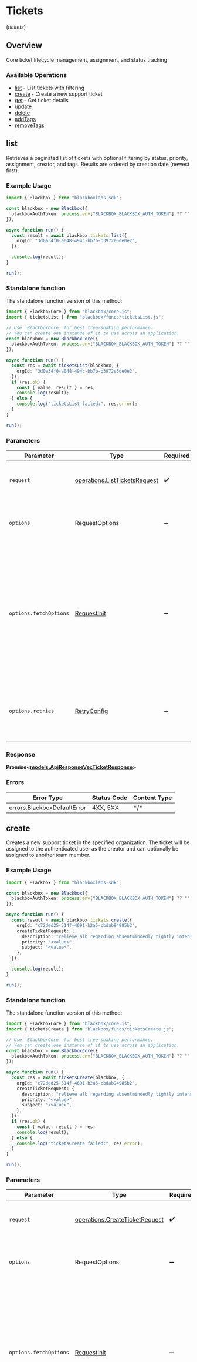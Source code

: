 # Tickets
(*tickets*)

## Overview

Core ticket lifecycle management, assignment, and status tracking

### Available Operations

* [list](#list) - List tickets with filtering
* [create](#create) - Create a new support ticket
* [get](#get) - Get ticket details
* [update](#update)
* [delete](#delete)
* [addTags](#addtags)
* [removeTags](#removetags)

## list

Retrieves a paginated list of tickets with optional filtering by status, priority, assignment, creator, and tags. Results are ordered by creation date (newest first).

### Example Usage

<!-- UsageSnippet language="typescript" operationID="list_tickets" method="get" path="/api/v0/organizations/{org_id}/tickets" -->
```typescript
import { Blackbox } from "blackboxlabs-sdk";

const blackbox = new Blackbox({
  blackboxAuthToken: process.env["BLACKBOX_BLACKBOX_AUTH_TOKEN"] ?? "",
});

async function run() {
  const result = await blackbox.tickets.list({
    orgId: "3d0a34f0-a048-494c-bb7b-b3972e5de0e2",
  });

  console.log(result);
}

run();
```

### Standalone function

The standalone function version of this method:

```typescript
import { BlackboxCore } from "blackbox/core.js";
import { ticketsList } from "blackbox/funcs/ticketsList.js";

// Use `BlackboxCore` for best tree-shaking performance.
// You can create one instance of it to use across an application.
const blackbox = new BlackboxCore({
  blackboxAuthToken: process.env["BLACKBOX_BLACKBOX_AUTH_TOKEN"] ?? "",
});

async function run() {
  const res = await ticketsList(blackbox, {
    orgId: "3d0a34f0-a048-494c-bb7b-b3972e5de0e2",
  });
  if (res.ok) {
    const { value: result } = res;
    console.log(result);
  } else {
    console.log("ticketsList failed:", res.error);
  }
}

run();
```

### Parameters

| Parameter                                                                                                                                                                      | Type                                                                                                                                                                           | Required                                                                                                                                                                       | Description                                                                                                                                                                    |
| ------------------------------------------------------------------------------------------------------------------------------------------------------------------------------ | ------------------------------------------------------------------------------------------------------------------------------------------------------------------------------ | ------------------------------------------------------------------------------------------------------------------------------------------------------------------------------ | ------------------------------------------------------------------------------------------------------------------------------------------------------------------------------ |
| `request`                                                                                                                                                                      | [operations.ListTicketsRequest](../../models/operations/listticketsrequest.md)                                                                                                 | :heavy_check_mark:                                                                                                                                                             | The request object to use for the request.                                                                                                                                     |
| `options`                                                                                                                                                                      | RequestOptions                                                                                                                                                                 | :heavy_minus_sign:                                                                                                                                                             | Used to set various options for making HTTP requests.                                                                                                                          |
| `options.fetchOptions`                                                                                                                                                         | [RequestInit](https://developer.mozilla.org/en-US/docs/Web/API/Request/Request#options)                                                                                        | :heavy_minus_sign:                                                                                                                                                             | Options that are passed to the underlying HTTP request. This can be used to inject extra headers for examples. All `Request` options, except `method` and `body`, are allowed. |
| `options.retries`                                                                                                                                                              | [RetryConfig](../../lib/utils/retryconfig.md)                                                                                                                                  | :heavy_minus_sign:                                                                                                                                                             | Enables retrying HTTP requests under certain failure conditions.                                                                                                               |

### Response

**Promise\<[models.ApiResponseVecTicketResponse](../../models/apiresponsevecticketresponse.md)\>**

### Errors

| Error Type                  | Status Code                 | Content Type                |
| --------------------------- | --------------------------- | --------------------------- |
| errors.BlackboxDefaultError | 4XX, 5XX                    | \*/\*                       |

## create

Creates a new support ticket in the specified organization. The ticket will be assigned to the authenticated user as the creator and can optionally be assigned to another team member.

### Example Usage

<!-- UsageSnippet language="typescript" operationID="create_ticket" method="post" path="/api/v0/organizations/{org_id}/tickets" -->
```typescript
import { Blackbox } from "blackboxlabs-sdk";

const blackbox = new Blackbox({
  blackboxAuthToken: process.env["BLACKBOX_BLACKBOX_AUTH_TOKEN"] ?? "",
});

async function run() {
  const result = await blackbox.tickets.create({
    orgId: "c72ded25-514f-4691-b2a5-cbdab94985b2",
    createTicketRequest: {
      description: "relieve alb regarding absentmindedly tightly intensely",
      priority: "<value>",
      subject: "<value>",
    },
  });

  console.log(result);
}

run();
```

### Standalone function

The standalone function version of this method:

```typescript
import { BlackboxCore } from "blackbox/core.js";
import { ticketsCreate } from "blackbox/funcs/ticketsCreate.js";

// Use `BlackboxCore` for best tree-shaking performance.
// You can create one instance of it to use across an application.
const blackbox = new BlackboxCore({
  blackboxAuthToken: process.env["BLACKBOX_BLACKBOX_AUTH_TOKEN"] ?? "",
});

async function run() {
  const res = await ticketsCreate(blackbox, {
    orgId: "c72ded25-514f-4691-b2a5-cbdab94985b2",
    createTicketRequest: {
      description: "relieve alb regarding absentmindedly tightly intensely",
      priority: "<value>",
      subject: "<value>",
    },
  });
  if (res.ok) {
    const { value: result } = res;
    console.log(result);
  } else {
    console.log("ticketsCreate failed:", res.error);
  }
}

run();
```

### Parameters

| Parameter                                                                                                                                                                      | Type                                                                                                                                                                           | Required                                                                                                                                                                       | Description                                                                                                                                                                    |
| ------------------------------------------------------------------------------------------------------------------------------------------------------------------------------ | ------------------------------------------------------------------------------------------------------------------------------------------------------------------------------ | ------------------------------------------------------------------------------------------------------------------------------------------------------------------------------ | ------------------------------------------------------------------------------------------------------------------------------------------------------------------------------ |
| `request`                                                                                                                                                                      | [operations.CreateTicketRequest](../../models/operations/createticketrequest.md)                                                                                               | :heavy_check_mark:                                                                                                                                                             | The request object to use for the request.                                                                                                                                     |
| `options`                                                                                                                                                                      | RequestOptions                                                                                                                                                                 | :heavy_minus_sign:                                                                                                                                                             | Used to set various options for making HTTP requests.                                                                                                                          |
| `options.fetchOptions`                                                                                                                                                         | [RequestInit](https://developer.mozilla.org/en-US/docs/Web/API/Request/Request#options)                                                                                        | :heavy_minus_sign:                                                                                                                                                             | Options that are passed to the underlying HTTP request. This can be used to inject extra headers for examples. All `Request` options, except `method` and `body`, are allowed. |
| `options.retries`                                                                                                                                                              | [RetryConfig](../../lib/utils/retryconfig.md)                                                                                                                                  | :heavy_minus_sign:                                                                                                                                                             | Enables retrying HTTP requests under certain failure conditions.                                                                                                               |

### Response

**Promise\<[models.ApiResponseTicketResponse](../../models/apiresponseticketresponse.md)\>**

### Errors

| Error Type                  | Status Code                 | Content Type                |
| --------------------------- | --------------------------- | --------------------------- |
| errors.BlackboxDefaultError | 4XX, 5XX                    | \*/\*                       |

## get

Retrieves detailed information about a specific ticket including its current status, assignment, tags, and metadata.

### Example Usage

<!-- UsageSnippet language="typescript" operationID="get_ticket" method="get" path="/api/v0/organizations/{org_id}/tickets/{ticket_id}" -->
```typescript
import { Blackbox } from "blackboxlabs-sdk";

const blackbox = new Blackbox({
  blackboxAuthToken: process.env["BLACKBOX_BLACKBOX_AUTH_TOKEN"] ?? "",
});

async function run() {
  const result = await blackbox.tickets.get({
    orgId: "0fc1e174-e3b6-496e-8cd9-bdcdc1ef1929",
    ticketId: "b22180c3-de7b-409b-b947-29542a7e563d",
  });

  console.log(result);
}

run();
```

### Standalone function

The standalone function version of this method:

```typescript
import { BlackboxCore } from "blackbox/core.js";
import { ticketsGet } from "blackbox/funcs/ticketsGet.js";

// Use `BlackboxCore` for best tree-shaking performance.
// You can create one instance of it to use across an application.
const blackbox = new BlackboxCore({
  blackboxAuthToken: process.env["BLACKBOX_BLACKBOX_AUTH_TOKEN"] ?? "",
});

async function run() {
  const res = await ticketsGet(blackbox, {
    orgId: "0fc1e174-e3b6-496e-8cd9-bdcdc1ef1929",
    ticketId: "b22180c3-de7b-409b-b947-29542a7e563d",
  });
  if (res.ok) {
    const { value: result } = res;
    console.log(result);
  } else {
    console.log("ticketsGet failed:", res.error);
  }
}

run();
```

### Parameters

| Parameter                                                                                                                                                                      | Type                                                                                                                                                                           | Required                                                                                                                                                                       | Description                                                                                                                                                                    |
| ------------------------------------------------------------------------------------------------------------------------------------------------------------------------------ | ------------------------------------------------------------------------------------------------------------------------------------------------------------------------------ | ------------------------------------------------------------------------------------------------------------------------------------------------------------------------------ | ------------------------------------------------------------------------------------------------------------------------------------------------------------------------------ |
| `request`                                                                                                                                                                      | [operations.GetTicketRequest](../../models/operations/getticketrequest.md)                                                                                                     | :heavy_check_mark:                                                                                                                                                             | The request object to use for the request.                                                                                                                                     |
| `options`                                                                                                                                                                      | RequestOptions                                                                                                                                                                 | :heavy_minus_sign:                                                                                                                                                             | Used to set various options for making HTTP requests.                                                                                                                          |
| `options.fetchOptions`                                                                                                                                                         | [RequestInit](https://developer.mozilla.org/en-US/docs/Web/API/Request/Request#options)                                                                                        | :heavy_minus_sign:                                                                                                                                                             | Options that are passed to the underlying HTTP request. This can be used to inject extra headers for examples. All `Request` options, except `method` and `body`, are allowed. |
| `options.retries`                                                                                                                                                              | [RetryConfig](../../lib/utils/retryconfig.md)                                                                                                                                  | :heavy_minus_sign:                                                                                                                                                             | Enables retrying HTTP requests under certain failure conditions.                                                                                                               |

### Response

**Promise\<[models.ApiResponseTicketResponse](../../models/apiresponseticketresponse.md)\>**

### Errors

| Error Type                  | Status Code                 | Content Type                |
| --------------------------- | --------------------------- | --------------------------- |
| errors.BlackboxDefaultError | 4XX, 5XX                    | \*/\*                       |

## update

### Example Usage

<!-- UsageSnippet language="typescript" operationID="update_ticket" method="put" path="/api/v0/organizations/{org_id}/tickets/{ticket_id}" -->
```typescript
import { Blackbox } from "blackboxlabs-sdk";

const blackbox = new Blackbox({
  blackboxAuthToken: process.env["BLACKBOX_BLACKBOX_AUTH_TOKEN"] ?? "",
});

async function run() {
  const result = await blackbox.tickets.update({
    orgId: "e4898f91-17f2-43cb-b0bc-965e95f3e535",
    ticketId: "29ca9557-f079-4b2b-9cc4-516bb009b11c",
    updateTicketRequest: {},
  });

  console.log(result);
}

run();
```

### Standalone function

The standalone function version of this method:

```typescript
import { BlackboxCore } from "blackbox/core.js";
import { ticketsUpdate } from "blackbox/funcs/ticketsUpdate.js";

// Use `BlackboxCore` for best tree-shaking performance.
// You can create one instance of it to use across an application.
const blackbox = new BlackboxCore({
  blackboxAuthToken: process.env["BLACKBOX_BLACKBOX_AUTH_TOKEN"] ?? "",
});

async function run() {
  const res = await ticketsUpdate(blackbox, {
    orgId: "e4898f91-17f2-43cb-b0bc-965e95f3e535",
    ticketId: "29ca9557-f079-4b2b-9cc4-516bb009b11c",
    updateTicketRequest: {},
  });
  if (res.ok) {
    const { value: result } = res;
    console.log(result);
  } else {
    console.log("ticketsUpdate failed:", res.error);
  }
}

run();
```

### Parameters

| Parameter                                                                                                                                                                      | Type                                                                                                                                                                           | Required                                                                                                                                                                       | Description                                                                                                                                                                    |
| ------------------------------------------------------------------------------------------------------------------------------------------------------------------------------ | ------------------------------------------------------------------------------------------------------------------------------------------------------------------------------ | ------------------------------------------------------------------------------------------------------------------------------------------------------------------------------ | ------------------------------------------------------------------------------------------------------------------------------------------------------------------------------ |
| `request`                                                                                                                                                                      | [operations.UpdateTicketRequest](../../models/operations/updateticketrequest.md)                                                                                               | :heavy_check_mark:                                                                                                                                                             | The request object to use for the request.                                                                                                                                     |
| `options`                                                                                                                                                                      | RequestOptions                                                                                                                                                                 | :heavy_minus_sign:                                                                                                                                                             | Used to set various options for making HTTP requests.                                                                                                                          |
| `options.fetchOptions`                                                                                                                                                         | [RequestInit](https://developer.mozilla.org/en-US/docs/Web/API/Request/Request#options)                                                                                        | :heavy_minus_sign:                                                                                                                                                             | Options that are passed to the underlying HTTP request. This can be used to inject extra headers for examples. All `Request` options, except `method` and `body`, are allowed. |
| `options.retries`                                                                                                                                                              | [RetryConfig](../../lib/utils/retryconfig.md)                                                                                                                                  | :heavy_minus_sign:                                                                                                                                                             | Enables retrying HTTP requests under certain failure conditions.                                                                                                               |

### Response

**Promise\<[models.ApiResponseTicketResponse](../../models/apiresponseticketresponse.md)\>**

### Errors

| Error Type                  | Status Code                 | Content Type                |
| --------------------------- | --------------------------- | --------------------------- |
| errors.BlackboxDefaultError | 4XX, 5XX                    | \*/\*                       |

## delete

### Example Usage

<!-- UsageSnippet language="typescript" operationID="delete_ticket" method="delete" path="/api/v0/organizations/{org_id}/tickets/{ticket_id}" -->
```typescript
import { Blackbox } from "blackboxlabs-sdk";

const blackbox = new Blackbox({
  blackboxAuthToken: process.env["BLACKBOX_BLACKBOX_AUTH_TOKEN"] ?? "",
});

async function run() {
  await blackbox.tickets.delete({
    orgId: "208a10c1-d542-4f4d-83da-0c6204faa564",
    ticketId: "86180731-445c-4f84-88f8-5ce6bce7f4b6",
  });


}

run();
```

### Standalone function

The standalone function version of this method:

```typescript
import { BlackboxCore } from "blackbox/core.js";
import { ticketsDelete } from "blackbox/funcs/ticketsDelete.js";

// Use `BlackboxCore` for best tree-shaking performance.
// You can create one instance of it to use across an application.
const blackbox = new BlackboxCore({
  blackboxAuthToken: process.env["BLACKBOX_BLACKBOX_AUTH_TOKEN"] ?? "",
});

async function run() {
  const res = await ticketsDelete(blackbox, {
    orgId: "208a10c1-d542-4f4d-83da-0c6204faa564",
    ticketId: "86180731-445c-4f84-88f8-5ce6bce7f4b6",
  });
  if (res.ok) {
    const { value: result } = res;
    
  } else {
    console.log("ticketsDelete failed:", res.error);
  }
}

run();
```

### Parameters

| Parameter                                                                                                                                                                      | Type                                                                                                                                                                           | Required                                                                                                                                                                       | Description                                                                                                                                                                    |
| ------------------------------------------------------------------------------------------------------------------------------------------------------------------------------ | ------------------------------------------------------------------------------------------------------------------------------------------------------------------------------ | ------------------------------------------------------------------------------------------------------------------------------------------------------------------------------ | ------------------------------------------------------------------------------------------------------------------------------------------------------------------------------ |
| `request`                                                                                                                                                                      | [operations.DeleteTicketRequest](../../models/operations/deleteticketrequest.md)                                                                                               | :heavy_check_mark:                                                                                                                                                             | The request object to use for the request.                                                                                                                                     |
| `options`                                                                                                                                                                      | RequestOptions                                                                                                                                                                 | :heavy_minus_sign:                                                                                                                                                             | Used to set various options for making HTTP requests.                                                                                                                          |
| `options.fetchOptions`                                                                                                                                                         | [RequestInit](https://developer.mozilla.org/en-US/docs/Web/API/Request/Request#options)                                                                                        | :heavy_minus_sign:                                                                                                                                                             | Options that are passed to the underlying HTTP request. This can be used to inject extra headers for examples. All `Request` options, except `method` and `body`, are allowed. |
| `options.retries`                                                                                                                                                              | [RetryConfig](../../lib/utils/retryconfig.md)                                                                                                                                  | :heavy_minus_sign:                                                                                                                                                             | Enables retrying HTTP requests under certain failure conditions.                                                                                                               |

### Response

**Promise\<void\>**

### Errors

| Error Type                  | Status Code                 | Content Type                |
| --------------------------- | --------------------------- | --------------------------- |
| errors.BlackboxDefaultError | 4XX, 5XX                    | \*/\*                       |

## addTags

### Example Usage

<!-- UsageSnippet language="typescript" operationID="add_tags_to_ticket" method="post" path="/api/v0/organizations/{org_id}/tickets/{ticket_id}/tags" -->
```typescript
import { Blackbox } from "blackboxlabs-sdk";

const blackbox = new Blackbox({
  blackboxAuthToken: process.env["BLACKBOX_BLACKBOX_AUTH_TOKEN"] ?? "",
});

async function run() {
  await blackbox.tickets.addTags({
    orgId: "6ef46784-c860-4868-a325-b1e59b233b07",
    ticketId: "bc3675c2-2ab9-4120-8144-11e56bee96be",
    tagManagementRequest: {
      tagIds: [],
    },
  });


}

run();
```

### Standalone function

The standalone function version of this method:

```typescript
import { BlackboxCore } from "blackbox/core.js";
import { ticketsAddTags } from "blackbox/funcs/ticketsAddTags.js";

// Use `BlackboxCore` for best tree-shaking performance.
// You can create one instance of it to use across an application.
const blackbox = new BlackboxCore({
  blackboxAuthToken: process.env["BLACKBOX_BLACKBOX_AUTH_TOKEN"] ?? "",
});

async function run() {
  const res = await ticketsAddTags(blackbox, {
    orgId: "6ef46784-c860-4868-a325-b1e59b233b07",
    ticketId: "bc3675c2-2ab9-4120-8144-11e56bee96be",
    tagManagementRequest: {
      tagIds: [],
    },
  });
  if (res.ok) {
    const { value: result } = res;
    
  } else {
    console.log("ticketsAddTags failed:", res.error);
  }
}

run();
```

### Parameters

| Parameter                                                                                                                                                                      | Type                                                                                                                                                                           | Required                                                                                                                                                                       | Description                                                                                                                                                                    |
| ------------------------------------------------------------------------------------------------------------------------------------------------------------------------------ | ------------------------------------------------------------------------------------------------------------------------------------------------------------------------------ | ------------------------------------------------------------------------------------------------------------------------------------------------------------------------------ | ------------------------------------------------------------------------------------------------------------------------------------------------------------------------------ |
| `request`                                                                                                                                                                      | [operations.AddTagsToTicketRequest](../../models/operations/addtagstoticketrequest.md)                                                                                         | :heavy_check_mark:                                                                                                                                                             | The request object to use for the request.                                                                                                                                     |
| `options`                                                                                                                                                                      | RequestOptions                                                                                                                                                                 | :heavy_minus_sign:                                                                                                                                                             | Used to set various options for making HTTP requests.                                                                                                                          |
| `options.fetchOptions`                                                                                                                                                         | [RequestInit](https://developer.mozilla.org/en-US/docs/Web/API/Request/Request#options)                                                                                        | :heavy_minus_sign:                                                                                                                                                             | Options that are passed to the underlying HTTP request. This can be used to inject extra headers for examples. All `Request` options, except `method` and `body`, are allowed. |
| `options.retries`                                                                                                                                                              | [RetryConfig](../../lib/utils/retryconfig.md)                                                                                                                                  | :heavy_minus_sign:                                                                                                                                                             | Enables retrying HTTP requests under certain failure conditions.                                                                                                               |

### Response

**Promise\<void\>**

### Errors

| Error Type                  | Status Code                 | Content Type                |
| --------------------------- | --------------------------- | --------------------------- |
| errors.BlackboxDefaultError | 4XX, 5XX                    | \*/\*                       |

## removeTags

### Example Usage

<!-- UsageSnippet language="typescript" operationID="remove_tags_from_ticket" method="delete" path="/api/v0/organizations/{org_id}/tickets/{ticket_id}/tags" -->
```typescript
import { Blackbox } from "blackboxlabs-sdk";

const blackbox = new Blackbox({
  blackboxAuthToken: process.env["BLACKBOX_BLACKBOX_AUTH_TOKEN"] ?? "",
});

async function run() {
  await blackbox.tickets.removeTags({
    orgId: "ac048e80-c73a-48a1-9816-5b820ee9874a",
    ticketId: "5f56fa24-f094-4619-91be-28ac31a98250",
    tagManagementRequest: {
      tagIds: [
        "ad8105a5-ad52-46f2-b4dc-a959c72c9227",
        "b23d84fc-9c21-427a-9311-faf542f6af1a",
        "dc737710-04bc-4929-bc6b-e75cec182879",
      ],
    },
  });


}

run();
```

### Standalone function

The standalone function version of this method:

```typescript
import { BlackboxCore } from "blackbox/core.js";
import { ticketsRemoveTags } from "blackbox/funcs/ticketsRemoveTags.js";

// Use `BlackboxCore` for best tree-shaking performance.
// You can create one instance of it to use across an application.
const blackbox = new BlackboxCore({
  blackboxAuthToken: process.env["BLACKBOX_BLACKBOX_AUTH_TOKEN"] ?? "",
});

async function run() {
  const res = await ticketsRemoveTags(blackbox, {
    orgId: "ac048e80-c73a-48a1-9816-5b820ee9874a",
    ticketId: "5f56fa24-f094-4619-91be-28ac31a98250",
    tagManagementRequest: {
      tagIds: [
        "ad8105a5-ad52-46f2-b4dc-a959c72c9227",
        "b23d84fc-9c21-427a-9311-faf542f6af1a",
        "dc737710-04bc-4929-bc6b-e75cec182879",
      ],
    },
  });
  if (res.ok) {
    const { value: result } = res;
    
  } else {
    console.log("ticketsRemoveTags failed:", res.error);
  }
}

run();
```

### Parameters

| Parameter                                                                                                                                                                      | Type                                                                                                                                                                           | Required                                                                                                                                                                       | Description                                                                                                                                                                    |
| ------------------------------------------------------------------------------------------------------------------------------------------------------------------------------ | ------------------------------------------------------------------------------------------------------------------------------------------------------------------------------ | ------------------------------------------------------------------------------------------------------------------------------------------------------------------------------ | ------------------------------------------------------------------------------------------------------------------------------------------------------------------------------ |
| `request`                                                                                                                                                                      | [operations.RemoveTagsFromTicketRequest](../../models/operations/removetagsfromticketrequest.md)                                                                               | :heavy_check_mark:                                                                                                                                                             | The request object to use for the request.                                                                                                                                     |
| `options`                                                                                                                                                                      | RequestOptions                                                                                                                                                                 | :heavy_minus_sign:                                                                                                                                                             | Used to set various options for making HTTP requests.                                                                                                                          |
| `options.fetchOptions`                                                                                                                                                         | [RequestInit](https://developer.mozilla.org/en-US/docs/Web/API/Request/Request#options)                                                                                        | :heavy_minus_sign:                                                                                                                                                             | Options that are passed to the underlying HTTP request. This can be used to inject extra headers for examples. All `Request` options, except `method` and `body`, are allowed. |
| `options.retries`                                                                                                                                                              | [RetryConfig](../../lib/utils/retryconfig.md)                                                                                                                                  | :heavy_minus_sign:                                                                                                                                                             | Enables retrying HTTP requests under certain failure conditions.                                                                                                               |

### Response

**Promise\<void\>**

### Errors

| Error Type                  | Status Code                 | Content Type                |
| --------------------------- | --------------------------- | --------------------------- |
| errors.BlackboxDefaultError | 4XX, 5XX                    | \*/\*                       |